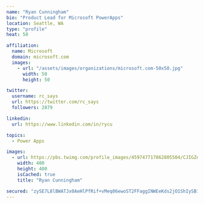 ```yaml
---
name: "Ryan Cunningham"
bio: "Product Lead for Microsoft PowerApps"
location: Seattle, WA
type: "profile"
heat: 50

affiliation:
  name: Microsoft
  domain: microsoft.com
  images:
    - url: "/assets/images/organizations/microsoft.com-50x50.jpg"
      width: 50
      height: 50

twitter:
  username: rc_says
  url: https://twitter.com/rc_says
  followers: 2879

linkedin:
  url: https://www.linkedin.com/in/rycu

topics:
  - Power Apps

images:
  - url: https://pbs.twimg.com/profile_images/459747717862805504/CJIGZejd_400x400.png
    width: 400
    height: 400
    isCached: true
    title: "Ryan Cunningham"

secured: "zySE7L8lBWATJx0AeHlPfRif+vMeq06ewoST2FFaggINWEeKds2jO1ShIySB19xOJrJPdjfEHv7ZaZxBegXscqmLAz7eXBz6OvAWo/uM1lF70gfc2nlwzGqTRGMqpaONElK7Dzkbu8kLs9sQfBF6hUJCJ7A/zyuB7UDcZmEPWY+j17+qFeFRahgc2lUhVJYdoJn0KqMbj1WCFCCM5jToHTY10/OyG3CFZ6mDo8gVTLGTvnyerDNR6hYb/F41Z1afObbqXeE9zxCZA12JyKgqipSt9BxWwsBtjWkqK2NIbfsbQiQ3s0uF7MrpKBU87PxYb4/5qw2LqdGemVjHk3o+k3IGIeG4JrS/fVQQHS0eT9glE+GVdwODjgZyraG3AXBXyqc8UEqMrMVU6P/bDBuIqObO1prlYfYqaT0KLjZBD70=;mFNJtQBM8Iv9wCZtJNMuVg=="
---
```


